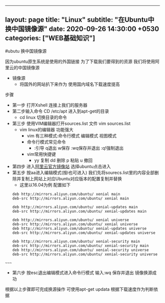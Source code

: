   ---
layout: page
title:  "Linux"
subtitle: "在Ubuntu中换中国镜像源"
date:   2020-09-26 14:30:00 +0530
categories: ["WEB基础知识"]
---

#ubutu 换中国镜像源

因为ubuntu原生系统是使用的外国链接 为了下载我们要得到的资源
我们将使用阿里云的中国镜像源
  - 镜像源
    - 将国外的网站扒下来作为 使用国内域名下载速度提高


步骤
  - 第一步 打开Xshell 连接上我们的服务器
  -  第二步输入命令 CD /etc/apt 进入到apt-get的目录
      - cd linux 切换目录的命令
   - 第三步 使用VIM编辑器打开sources.list 文件  vim sources.list
     - vim linux的编辑器 功能强大
       - vim 有三种模式:命令行模式 编辑模式 视图模式
       - 命令行模式常见命令
         - :引导 q退出 w保存 :wq保存并退出 :q!强制退出
       - vim常用快捷键
         - yy 复制 dd 删除 p 粘贴 u 撤回
   - 第四步 进入[阿里云官方镜像站](https://developer.aliyun.com/mirror/?spm=5176.13910061.1173276.1.196f1e0eTulMRs)
   选择ubuntu点击进入
   - 第五步 按aa进入编辑模式(按i也可进入) 我们先将sourecs.list里的内容全部删除并复制上网站上对应Ubuntu对应版本的配置复制并替换
     - 这里以16.04为例 配置如下
     ~~~text
     deb http://mirrors.aliyun.com/ubuntu/ xenial main
     deb-src http://mirrors.aliyun.com/ubuntu/ xenial main
     
     deb http://mirrors.aliyun.com/ubuntu/ xenial-updates main
     deb-src http://mirrors.aliyun.com/ubuntu/ xenial-updates main
     
     deb http://mirrors.aliyun.com/ubuntu/ xenial universe
     deb-src http://mirrors.aliyun.com/ubuntu/ xenial universe
     deb http://mirrors.aliyun.com/ubuntu/ xenial-updates universe
     deb-src http://mirrors.aliyun.com/ubuntu/ xenial-updates universe
     
     deb http://mirrors.aliyun.com/ubuntu/ xenial-security main
     deb-src http://mirrors.aliyun.com/ubuntu/ xenial-security main
     deb http://mirrors.aliyun.com/ubuntu/ xenial-security universe
     deb-src http://mirrors.aliyun.com/ubuntu/ xenial-security universe
    ~~~
   - 第六步 按esc退出编辑模式进入命令行模式 输入:wq 保存并退出 镜像换源成功
  
  根据以上步骤即可完成换源操作 可使用apt-get updata 根据下载速度作为判断依据


